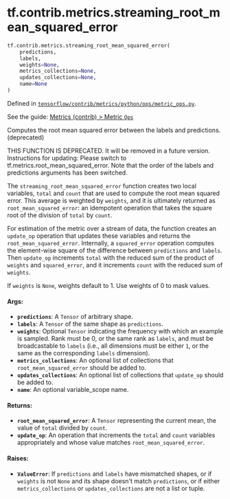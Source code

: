 <div itemscope itemtype="http://developers.google.com/ReferenceObject">
<meta itemprop="name" content="tf.contrib.metrics.streaming_root_mean_squared_error" />
<meta itemprop="path" content="Stable" />
</div>

# tf.contrib.metrics.streaming_root_mean_squared_error

``` python
tf.contrib.metrics.streaming_root_mean_squared_error(
    predictions,
    labels,
    weights=None,
    metrics_collections=None,
    updates_collections=None,
    name=None
)
```



Defined in [`tensorflow/contrib/metrics/python/ops/metric_ops.py`](https://www.tensorflow.org/code/tensorflow/contrib/metrics/python/ops/metric_ops.py).

See the guide: [Metrics (contrib) > Metric `Ops`](../../../../../api_guides/python/contrib.metrics.md#Metric_Ops_)

Computes the root mean squared error between the labels and predictions. (deprecated)

THIS FUNCTION IS DEPRECATED. It will be removed in a future version.
Instructions for updating:
Please switch to tf.metrics.root_mean_squared_error. Note that the order of the labels and predictions arguments has been switched.

The `streaming_root_mean_squared_error` function creates two local variables,
`total` and `count` that are used to compute the root mean squared error.
This average is weighted by `weights`, and it is ultimately returned as
`root_mean_squared_error`: an idempotent operation that takes the square root
of the division of `total` by `count`.

For estimation of the metric over a stream of data, the function creates an
`update_op` operation that updates these variables and returns the
`root_mean_squared_error`. Internally, a `squared_error` operation computes
the element-wise square of the difference between `predictions` and `labels`.
Then `update_op` increments `total` with the reduced sum of the product of
`weights` and `squared_error`, and it increments `count` with the reduced sum
of `weights`.

If `weights` is `None`, weights default to 1. Use weights of 0 to mask values.

#### Args:

* <b>`predictions`</b>: A `Tensor` of arbitrary shape.
* <b>`labels`</b>: A `Tensor` of the same shape as `predictions`.
* <b>`weights`</b>: Optional `Tensor` indicating the frequency with which an example is
    sampled. Rank must be 0, or the same rank as `labels`, and must be
    broadcastable to `labels` (i.e., all dimensions must be either `1`, or
    the same as the corresponding `labels` dimension).
* <b>`metrics_collections`</b>: An optional list of collections that
    `root_mean_squared_error` should be added to.
* <b>`updates_collections`</b>: An optional list of collections that `update_op` should
    be added to.
* <b>`name`</b>: An optional variable_scope name.


#### Returns:

* <b>`root_mean_squared_error`</b>: A `Tensor` representing the current mean, the value
    of `total` divided by `count`.
* <b>`update_op`</b>: An operation that increments the `total` and `count` variables
    appropriately and whose value matches `root_mean_squared_error`.


#### Raises:

* <b>`ValueError`</b>: If `predictions` and `labels` have mismatched shapes, or if
    `weights` is not `None` and its shape doesn't match `predictions`, or if
    either `metrics_collections` or `updates_collections` are not a list or
    tuple.
